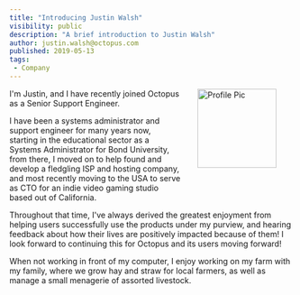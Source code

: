 ```yaml
---
title: "Introducing Justin Walsh"
visibility: public
description: "A brief introduction to Justin Walsh"
author: justin.walsh@octopus.com
published: 2019-05-13
tags:
 - Company
---
```

<div style="float: right; margin: 30px; margin-top: 0">
<img alt="Profile Pic" src="https://i.octopus.com/site/team/justin_walsh.png" height="140" width="140" />
</div>

I'm Justin, and I have recently joined Octopus as a Senior Support Engineer.

I have been a systems administrator and support engineer for many years now, starting in the educational sector as a Systems Administrator for Bond University, from there, I moved on to help found and develop a fledgling ISP and hosting company, and most recently moving to the USA to serve as CTO for an indie video gaming studio based out of California. 

Throughout that time, I've always derived the greatest enjoyment from helping users successfully use the products under my purview, and hearing feedback about how their lives are positively impacted because of them! I look forward to continuing this for Octopus and its users moving forward!

When not working in front of my computer, I enjoy working on my farm with my family, where we grow hay and straw for local farmers, as well as manage a small menagerie of assorted livestock.

